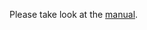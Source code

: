 Please take look at the [manual](https://htmlpreview.github.io/?https://github.com/data-science-made-easy/james/blob/master/ext/report/manual/james-dev-2021-01-08-manual.html).
